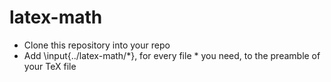# latex-math
- Clone this repository into your repo
- Add \\input{../latex-math/*}, for every file \* you need, to the preamble of your TeX file

